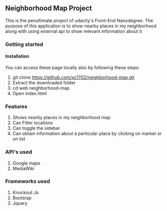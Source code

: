 ## Neighborhood Map Project
This is the penultimate project of udacity's Front-End Nanodegree.
The purpose of this application is to show nearby places in my neighborhood along with using external api to show relevant information about it

### Getting started

#### Installation

You can access these page locally also by following these steps:
1) git clone https://github.com/xc1702/neighborhood-map.git
2) Extract the downloaded folder
3) cd web neighborhood-map
4) Open index.html

### Features
1) Shows nearby places in my neighborhood map
2) Can Filter locations
3) Can toggle the sidebar
4) Can obtain information about a particular place by clicking on marker or on list

### API's used
1) Google maps
2) MediaWiki

### Frameworks used
1) Knockout Js
2) Bootsrap
3) Jquery